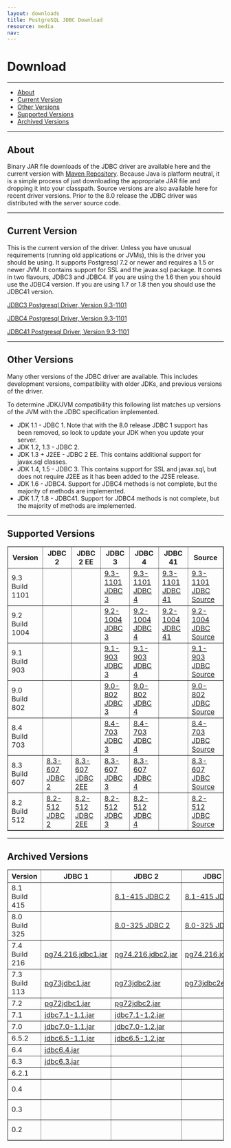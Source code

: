 ```yaml
---
layout: downloads
title: PostgreSQL JDBC Download
resource: media
nav:
---
```


# Download
***
* [About](#about)
* [Current Version](#current)
* [Other Versions](#others)
* [Supported Versions](#supported)
* [Archived Versions](#archived)

***
<a name="about"></a>
## About
				
Binary JAR file downloads of the JDBC driver are available here
and the current version with [Maven Repository](http://mvnrepository.com/artifact/org.postgresql).
Because Java is platform neutral, it is a simple process of just
downloading the appropriate JAR file and dropping it into your
classpath.  Source versions are also available here for recent
driver versions.  Prior to the 8.0 release the JDBC driver was
distributed with the server source code.
				
***
<a name="current"></a>
## Current Version
				
This is the current version of the driver.  Unless you have unusual
requirements (running old applications or JVMs), this is the driver
you should be using.  It supports Postgresql 7.2 or newer and
requires a 1.5 or newer JVM.  It contains support for SSL and the
javax.sql package.  It comes in two flavours, JDBC3 and JDBC4.  If
you are using the 1.6 then you should use the JDBC4 version. If 
you are using 1.7 or 1.8 then you should use the JDBC41 version.
					
[JDBC3 Postgresql Driver, Version 9.3-1101](download/postgresql-9.3-1101.jdbc3.jar)

[JDBC4 Postgresql Driver, Version 9.3-1101](download/postgresql-9.3-1101.jdbc4.jar)

[JDBC41 Postgresql Driver, Version 9.3-1101](download/postgresql-9.3-1101.jdbc41.jar)

***				
<a name="others"></a>
## Other Versions
				
Many other versions of the JDBC driver are available.  This includes
development versions, compatibility with older JDKs, and previous
versions of the driver.
					
To determine JDK/JVM compatibility this following list matches up
versions of the JVM with the JDBC specification implemented.
					
* JDK 1.1 - JDBC 1.  Note that with the 8.0
    	release JDBC 1 support has been removed, so look to update your
	JDK when you update your server.
* JDK 1.2, 1.3 - JDBC 2.
* JDK 1.3 + J2EE - JDBC 2 EE.  This contains additional support
	for javax.sql classes.
* JDK 1.4, 1.5 - JDBC 3.  This contains support
	for SSL and javax.sql, but does not require J2EE as it has been
	added to the J2SE release.
* JDK 1.6 - JDBC4.  Support for JDBC4 methods is not complete,
	but the majority of methods are implemented.
* JDK 1.7, 1.8 - JDBC41.  Support for JDBC4 methods is not complete,
	but the majority of methods are implemented.

***					
<a name="supported"></a>
## Supported Versions

<div>
<table summary=""  border="1" cellspacing="1" cellpadding="2">
<tr>
	<th>Version</th>
	<th>JDBC 2</th>
	<th>JDBC 2 EE</th>
	<th>JDBC 3</th>
        <th>JDBC 4</th>
        <th>JDBC 41</th>
	<th>Source</th>
</tr>
<tr>
	<td>9.3 Build 1101</td>
	<td>&nbsp;</td>
	<td>&nbsp;</td>
	<td><a href="download/postgresql-9.3-1101.jdbc3.jar">9.3-1101 JDBC 3</a></td>
	<td><a href="download/postgresql-9.3-1101.jdbc4.jar">9.3-1101 JDBC 4</a></td>
	<td><a href="download/postgresql-9.3-1101.jdbc41.jar">9.3-1101 JDBC 41</a></td>
	<td><a href="download/postgresql-jdbc-9.3-1101.src.tar.gz">9.3-1101 JDBC Source</a></td>
</tr>
<tr>
	<td>9.2 Build 1004</td>
	<td>&nbsp;</td>
	<td>&nbsp;</td>
	<td><a href="download/postgresql-9.2-1004.jdbc3.jar">9.2-1004 JDBC 3</a></td>
	<td><a href="download/postgresql-9.2-1004.jdbc4.jar">9.2-1004 JDBC 4</a></td>
	<td><a href="download/postgresql-9.2-1004.jdbc41.jar">9.2-1004 JDBC 41</a></td>
	<td><a href="download/postgresql-jdbc-9.2-1004.src.tar.gz">9.2-1004 JDBC Source</a></td>
</tr>
<tr>
	<td>9.1 Build 903</td>
	<td>&nbsp;</td>
	<td>&nbsp;</td>
	<td><a href="download/postgresql-9.1-903.jdbc3.jar">9.1-903 JDBC 3</a></td>
	<td><a href="download/postgresql-9.1-903.jdbc4.jar">9.1-903 JDBC 4</a></td>
	<td>&nbsp;</td>
	<td><a href="download/postgresql-jdbc-9.1-903.src.tar.gz">9.1-903 JDBC Source</a></td>
</tr>
<tr>
	<td>9.0 Build 802</td>
	<td>&nbsp;</td>
	<td>&nbsp;</td>
	<td><a href="download/postgresql-9.0-802.jdbc3.jar">9.0-802 JDBC 3</a></td>
	<td><a href="download/postgresql-9.0-802.jdbc4.jar">9.0-802 JDBC 4</a></td>
	<td>&nbsp;</td>
	<td><a href="download/postgresql-jdbc-9.0-802.src.tar.gz">9.0-802 JDBC Source</a></td>
</tr>
<tr>
	<td>8.4 Build 703</td>
	<td>&nbsp;</td>
	<td>&nbsp;</td>
	<td><a href="download/postgresql-8.4-703.jdbc3.jar">8.4-703 JDBC 3</a></td>
	<td><a href="download/postgresql-8.4-703.jdbc4.jar">8.4-703 JDBC 4</a></td>
	<td>&nbsp;</td>
	<td><a href="download/postgresql-jdbc-8.4-703.src.tar.gz">8.4-703 JDBC Source</a></td>	
</tr>
<tr>
	<td>8.3 Build 607</td>
	<td><a href="download/postgresql-8.3-607.jdbc2.jar">8.3-607 JDBC 2</a></td>
	<td><a href="download/postgresql-8.3-607.jdbc2ee.jar">8.3-607 JDBC 2EE</a></td>
	<td><a href="download/postgresql-8.3-607.jdbc3.jar">8.3-607 JDBC 3</a></td>
	<td><a href="download/postgresql-8.3-607.jdbc4.jar">8.3-607 JDBC 4</a></td>
	<td>&nbsp;</td>
	<td><a href="download/postgresql-jdbc-8.3-607.src.tar.gz">8.3-607 JDBC Source</a></td>
</tr>
<tr>
	<td>8.2 Build 512</td>
	<td><a href="download/postgresql-8.2-512.jdbc2.jar">8.2-512 JDBC 2</a></td>
	<td><a href="download/postgresql-8.2-512.jdbc2ee.jar">8.2-512 JDBC 2EE</a></td>
	<td><a href="download/postgresql-8.2-512.jdbc3.jar">8.2-512 JDBC 3</a></td>
	<td><a href="download/postgresql-8.2-512.jdbc4.jar">8.2-512 JDBC 4</a></td>
	<td>&nbsp;</td>
	<td><a href="download/postgresql-jdbc-8.2-512.src.tar.gz">8.2-512 JDBC Source</a></td>
</tr>
</table>
</div>

***
<a name="archived"></a>
## Archived Versions

<div>
<table summary=""  border="1" cellspacing="1" cellpadding="2">
<tr>
	<th>Version</th>
	<th>JDBC 1</th>
	<th>JDBC 2</th>
	<th>JDBC 2 EE</th>
	<th>JDBC 3</th>
	<th>Source</th>
</tr>
<tr>
	<td>8.1 Build 415</td>
	<td>&nbsp;</td>
	<td><a href="download/postgresql-8.1-415.jdbc2.jar">8.1-415 JDBC 2</a></td>
	<td><a href="download/postgresql-8.1-415.jdbc2ee.jar">8.1-415 JDBC 2EE</a></td>
	<td><a href="download/postgresql-8.1-415.jdbc3.jar">8.1-415 JDBC 3</a></td>
	<td><a href="download/postgresql-jdbc-8.1-415.src.tar.gz">8.1-415 JDBC Source</a></td>
</tr>
<tr>
	<td>8.0 Build 325</td>
	<td>&nbsp;</td>
	<td><a href="download/postgresql-8.0-325.jdbc2.jar">8.0-325 JDBC 2</a></td>
	<td><a href="download/postgresql-8.0-325.jdbc2ee.jar">8.0-325 JDBC 2EE</a></td>
	<td><a href="download/postgresql-8.0-325.jdbc3.jar">8.0-325 JDBC 3</a></td>
	<td><a href="download/postgresql-jdbc-8.0-325.src.tar.gz">8.0-325 JDBC Source</a></td>
</tr>
<tr>
	<td>7.4 Build 216</td>
	<td><a href="download/pg74.216.jdbc1.jar">pg74.216.jdbc1.jar</a></td>
	<td><a href="download/pg74.216.jdbc2.jar">pg74.216.jdbc2.jar</a></td>
	<td><a href="download/pg74.216.jdbc2ee.jar">pg74.216.jdbc2ee.jar</a></td>
	<td><a href="download/pg74.216.jdbc3.jar">pg74.216.jdbc3.jar</a></td>
	<td>&nbsp;</td>
</tr>
<tr>
	<td>7.3 Build 113</td>
	<td><a href="download/pg73jdbc1.jar">pg73jdbc1.jar</a></td>
	<td><a href="download/pg73jdbc2.jar">pg73jdbc2.jar</a></td>
	<td><a href="download/pg73jdbc2ee.jar">pg73jdbc2ee.jar</a></td>
	<td><a href="download/pg73jdbc3.jar">pg73jdbc3.jar</a></td>
	<td>&nbsp;</td>
</tr>
<tr>
	<td>7.2</td>
	<td><a href="download/pg72jdbc1.jar">pg72jdbc1.jar</a></td>
	<td><a href="download/pg72jdbc2.jar">pg72jdbc2.jar</a></td>
	<td>&nbsp;</td>
	<td>&nbsp;</td>
	<td>&nbsp;</td>
</tr>
<tr>
	<td>7.1</td>
	<td><a href="download/jdbc7.1-1.1.jar">jdbc7.1-1.1.jar</a></td>
	<td><a href="download/jdbc7.1-1.2.jar">jdbc7.1-1.2.jar</a></td>
	<td>&nbsp;</td>
	<td>&nbsp;</td>
	<td>&nbsp;</td>
</tr>
<tr>
	<td>7.0</td>
	<td><a href="download/jdbc7.0-1.1.jar">jdbc7.0-1.1.jar</a></td>
	<td><a href="download/jdbc7.0-1.2.jar">jdbc7.0-1.2.jar</a></td>
	<td>&nbsp;</td>
	<td>&nbsp;</td>
	<td>&nbsp;</td>
</tr>
<tr>
	<td>6.5.2</td>
	<td><a href="download/jdbc6.5-1.1.jar">jdbc6.5-1.1.jar</a></td>
	<td><a href="download/jdbc6.5-1.2.jar">jdbc6.5-1.2.jar</a></td>
	<td>&nbsp;</td>
	<td>&nbsp;</td>
	<td>&nbsp;</td>
</tr>
<tr>
	<td>6.4</td>
	<td><a href="download/jdbc6.4.jar">jdbc6.4.jar</a></td>
	<td>&nbsp;</td>
	<td>&nbsp;</td>
	<td>&nbsp;</td>
	<td>&nbsp;</td>
</tr>
<tr>
	<td>6.3</td>
	<td><a href="download/jdbc6.3.jar">jdbc6.3.jar</a></td>
	<td>&nbsp;</td>
	<td>&nbsp;</td>
	<td>&nbsp;</td>
	<td>&nbsp;</td>
</tr>
<tr>
	<td>6.2.1</td>
	<td>&nbsp;</td>
	<td>&nbsp;</td>
	<td>&nbsp;</td>
	<td>&nbsp;</td>
	<td><a href="download/jdbc6.2.1.tgz">jdbc6.2.1.tgz</a></td>
</tr>
<tr>
<td>0.4</td>
	  <td>&nbsp;</td>
	  <td>&nbsp;</td>
	  <td>&nbsp;</td>
	  <td>&nbsp;</td>
	  <td><a href="download/JavaPostgres95-0.4.tar.gz">JavaPostgres95-0.4.tar.gz</a></td>
</tr>
<tr>
	<td>0.3</td>
	<td>&nbsp;</td>
	<td>&nbsp;</td>
	<td>&nbsp;</td>
	<td>&nbsp;</td>
	<td><a href="download/JavaPostgres95-0.3.tar.gz">JavaPostgres95-0.3.tar.gz</a></td>
</tr>
<tr>
	<td>0.2</td>
	<td>&nbsp;</td>
	<td>&nbsp;</td>
	<td>&nbsp;</td>
	<td>&nbsp;</td>
	<td><a href="download/JavaPostgres95-0.2.tar.gz">JavaPostgres95-0.2.tar.gz</a></td>
</tr>
</table>
</div>

